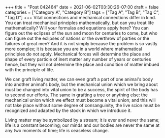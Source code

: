 +++
title = "Post 042464"
date = 2021-06-02T03:30:26-07:00
draft = false
categories = ["Category A", "Category B"]
tags = ["Tag A", "Tag B", "Tag C", "Tag D"]
+++
Vital connections and mechanical connections differ in kind. You can treat mechanical principles mathematically, but can you treat life mathematically? Will your formulas and equations apply here? You can figure out the eclipses of the sun and moon for centuries to come, but who can figure out the eclipses of nations or the overthrow of parties or the failures of great men? And it is not simply because the problem is so vastly more complex; it is because you are in a world where mathematical principles do not apply. Mechanical forces will determine the place and shape of every particle of inert matter any number of years or centuries hence, but they will not determine the place and condition of matter imbued with the principle of life.

We can graft living matter, we can even graft a part of one animal's body into another animal's body, but the mechanical union which we bring about must be changed into vital union to be a success, the spirit of the body has to second our efforts. The same in grafting a tree or anything else: the mechanical union which we effect must become a vital union; and this will not take place without some degree of consanguinity, the live scion must be recognized and adapted by the stock in which we introduce it.

Living matter may be symbolized by a stream; it is ever and never the same; life is a constant becoming; our minds and our bodies are never the same at any two moments of time; life is ceaseless change.
